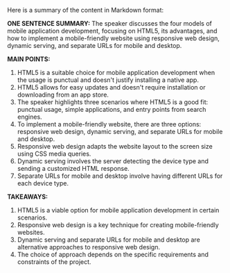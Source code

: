 Here is a summary of the content in Markdown format:

**ONE SENTENCE SUMMARY:**
The speaker discusses the four models of mobile application development, focusing on HTML5, its advantages, and how to implement a mobile-friendly website using responsive web design, dynamic serving, and separate URLs for mobile and desktop.

**MAIN POINTS:**

1. HTML5 is a suitable choice for mobile application development when the usage is punctual and doesn't justify installing a native app.
2. HTML5 allows for easy updates and doesn't require installation or downloading from an app store.
3. The speaker highlights three scenarios where HTML5 is a good fit: punctual usage, simple applications, and entry points from search engines.
4. To implement a mobile-friendly website, there are three options: responsive web design, dynamic serving, and separate URLs for mobile and desktop.
5. Responsive web design adapts the website layout to the screen size using CSS media queries.
6. Dynamic serving involves the server detecting the device type and sending a customized HTML response.
7. Separate URLs for mobile and desktop involve having different URLs for each device type.

**TAKEAWAYS:**

1. HTML5 is a viable option for mobile application development in certain scenarios.
2. Responsive web design is a key technique for creating mobile-friendly websites.
3. Dynamic serving and separate URLs for mobile and desktop are alternative approaches to responsive web design.
4. The choice of approach depends on the specific requirements and constraints of the project.
